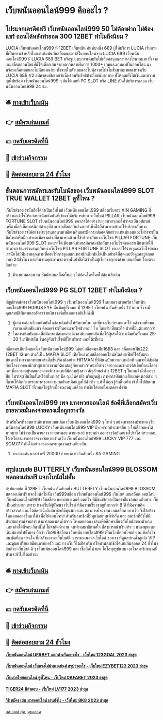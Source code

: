 # เว็บพนันออนไลน์999 คืออะไร ?
## โปรแจกเครดิตฟรี เว็บพนันออนไลน์999 50 ไม่ต้องฝาก ไม่ต้องแชร์ ถอนได้หลังทำยอด 300 12BET ทำไมถึงนิยม ?
LUCIA เว็บพนันออนไลน์999 ที่ 12BET เว็บพนัน อันดับหนึ่ง 689 ผู้ให้บริการ LUCIA เว็บตรงที่เป็นทางเข้าหลักในการเดิมพันกับสล็อตและคาสิโนออนไลน์จาก LUCIA 689 เว็บพนันออนไลน์999 มี LUCIA 689 BET หรือรูปแบบการเดิมพันให้เลือกสนุกและทำกำไรมากมาย ทั้งจากเกมสล็อตออนไลน์ที่มีให้เลือกเล่นจากหลากหลายธีมกว่า 1000+ เกมและเกมคาสิโนออนไลน์ มาพร้อมแจ็คพอตและโบนัสแตกง่าย ทั้งจากในตัวเกมและโบนัสจากโปรโมชั่นมากมายของทางเว็บ LUCIA 689 V2 สมัครสมาชิกเลยวันนี้พร้อมรับสิทธิประโยชน์มากมาย ที่ให้คุณทั้งได้เงินและความสุขไปพร้อม เว็บพนันออนไลน์999 ๆ กันได้เลยที่ PG SLOT หรือ LINE เปิดให้บริการตลอด เว็บพนันออนไลน์999 24 ชม.

## 🛎 [ทางเข้าเว็บพนัน](https://bit.ly/3SdLNi2)
## 👉 [สมัครเล่นเกมส์](https://bit.ly/3SdLNi2)
## 💵 [กดรับเครดิตที่นี่](https://bit.ly/3dyRKHj)
## 👑 [เข้าร่วมกิจกรรม](https://bit.ly/3dyRKHj)
## 📱 [ติดต่อสอบถาม 24 ชัวโมง](https://bit.ly/3dyRKHj)

## ขั้นตอนการสมัครและรับโบนัสของ เว็บพนันออนไลน์999 SLOT TRUE WALLET 12BET ดูที่ไหน ?
เว็บไซต์ของเรานั้นถือได้ว่าเป็นเว็บไซต์ เว็บพนันออนไลน์999 สล็อตเว็บตรง XIN GAMING ที่สร้างผลกำไรให้แก่เหล่านักเดิมพันที่เข้ามาใช้บริการกับทางเว็บไซต์ PILLAR เว็บพนันออนไลน์999 FORTUNE SLOT เว็บพนันออนไลน์999 ของเราได้อย่างง่ายๆสบายๆและไม่ว่าจะเป็นอุปกรณ์เครื่องมืออิเล็กทอร์นิกส์ต่างๆที่สามารถเชื่อต่อกับอินเทอร์เน็ตได้ก็สามารถเข้ามาใช้บริการกับทางเว็บไซต์ของเราได้อย่างง่ายๆสนุกสนานเพลิดเพลินและมีความปลอดภัยอย่างแท้แน่นอนและไม่ว่าจะเป็นมือใหม่หรือมือเก่าและมือขาดต่างก็สามารถเข้ามาใช้บริการกับทางเว็บไซต์ PILLAR FORTUNE เว็บพนันออนไลน์999 SLOT ของเราได้เพียงแค่เข้ามาสมัครสมาชิกกับทางเว็บไซต์ของเราเพียงเท่านี้ก็สามารถเข้ามาร่วมสนุกกับทางเว็บไซต์ PILLAR FORTUNE SLOT ของเราได้ง่ายๆและเว็บไซต์ของเรานั้นได้มีทีมงานคุณภาพที่คอยให้การดูแลแกเหล่านักเดิมพันได้เป็นอย่างดีที่สุดและยังดูแลอยู่ตลอดเวลา 24ชั่วโมง และทีมงานคุณภาพของเรานั้นยังถือได้ว่าเป็นผู้เชียวชาญทางด้าน เกมสล็อต โดยตรงอีกด้วย
1. มีระบบทดลองเล่น สัมผัสเกมสล็อตใหม่ ๆ ได้ก่อนใครโดยไม่ต้องเสียเงิน

## เว็บพนันออนไลน์999 PG SLOT 12BET ทำไมถึงนิยม ?
สัญลักษณ์ต่าง เว็บพนันออนไลน์999 ๆ เว็บพนันออนไลน์999 ในเกมดวงตาฮอรัส เว็บพนันออนไลน์999 HORUS EYE นั้นมีอยู่ทั้งหมด ที่ 12BET เว็บพนัน อันดับหนึ่ง 12 แบบ ซึ่งจะมีคุณสมบัติพิเศษและอัตราจ่ายเงินรางวัลที่แตกต่างกันไปดังนี้
1. ผู้เล่นจะต้องเลือกเดิมพันในช่องเดิมพันให้ทันภายในเวลาที่ทางเว็บกำหนดเอาไว้ หลังจากที่หมดเวลาลงเดิมพันแล้ว ดีลเลอร์จะเป็นคนแจกไพ่ฝ่ายละ 1 ใบ โดยฝ่ายที่ชนะคือ ฝ่ายที่มีแต้มมากกว่า
2. ในการเดิมพันเกมเสือมังกรแต่ละเกมจะมีเวลานับถอยหลังเพื่อให้ผู้เล่นได้วางเดิมพันทั้งหมด 25-30 วินาทีเท่านั้น ขึ้นอยู่กับเว็บไซต์ที่ให้บริการ และโต๊ะที่เล่น

สล็อตมาเฟียทั้งหมดนี้ เว็บพนันออนไลน์999 ได้แก่ สล็อตมาเฟีย1688 และ สล็อตมาเฟีย222 12BET 12เบท ต่างก็เป็น MAFIA SLOT เปิดใหม่ เกมสล็อตออนไลน์สไตล์มาเฟียที่ได้รับแรงบันดาลใจมาจากภาพยนตร์แอ็กชั่นเรื่องดังอย่าง HITMAN ที่มีต้นฉบับมาจากเกมอีกที คุณจะได้สัมผัสกับเรื่องราวของนักฆ่าผู้น่าเกรงขามที่ต้องต่อสู้กับเหล่าเจ้าหน้าที่ตำรวจสากลและทหารรัสเซียที่ตามไล่ล่าเขาเพื่อความอยู่รอดและความรักของเขาที่มีต่อหญิงสาว สัญลักษณ์ต่าง 12BET ๆ ในเกมจึงมีทั้งอาวุธปืน ไม่ว่าจะเป็นปืนสั้นหรือสไนเปอร์ มีด ถุงเงินค่าหัว หรือผู้หญิง ภาพกราฟิกและเสียงเอฟเฟกต์ต่าง ๆ ก็ชวนให้นึกถึงบรรยากาศของความกดดันเหมือนถูกไล่ล่าจริง ๆ ทำให้คุณรู้สึกตื่นเต้น เร้าใจไปกับเกม MAFIA SLOT ทั้งหมดไม่รู้สึกเบื่อขณะหมุนสล็อต ทำเงินได้ต่อเนื่องตลอดทั้งวัน

## เว็บพนันออนไลน์999 เพจ แทงหวยออนไลน์ ข้อดีที่เลือกสมัครเว็บขายหวยมั่นคงจ่ายตรงเมื่อถูกรางวัล
สำหรับใครที่ชอบการเล่นหวยแบบแปลก เว็บพนันออนไลน์999 ๆ ใหม่ ๆ อย่างหวยต่างประเทศ เว็บพนันออนไลน์999 LUCKY เว็บพนันออนไลน์999 VIP มีหวยจากประเทศอื่น ๆ ให้เลือกแทงได้มากมาย ไม่ว่าจะเป็นหวยลาว หวยฮานอย หวยมาเลย์ หวยพม่า ออกรางวัลกันอย่างโปร่งใส ตรวจสอบได้ หรือสามารถตรวจรางวัลหวยผ่านเว็บ เว็บพนันออนไลน์999 LUCKY VIP 777 และ SOM777 กันได้อย่างสะดวกครบทุกงวดเช่นเดียวกัน
1. ทดลองเล่นบาคาร่าฟรี 20000 ค่ายบาคาร่าอันดับหนึ่ง SA GAMING

## สรุปแบบย่อ BUTTERFLY เว็บพนันออนไลน์999 BLOSSOM ทดลองเล่นฟรี แจกโบนัสไม่อั้น
สรุปแบบย่อ ที่ 12BET เว็บพนัน อันดับหนึ่ง BUTTERFLY เว็บพนันออนไลน์999 BLOSSOM ทดลองเล่นฟรี แจกโบนัสไม่อั้น เว็บ999สล็อต เว็บพนันออนไลน์999 เว็บไซต์ เกมสล็อต ออนไลน์ เว็บพนันออนไลน์999 เว็บสล็อต แตกง่าย แตกดี แตกไว ที่มีสมาชิกสายปั่นต่างชื่นชอบเล่นกับทาง เว็บ เป็นอย่างมาก เพราะ ทางเว็บมีผู้พัฒนา เว็บไซต์ ที่มีความเชี่ยวชาญที่มากกว่า 8 ปี ที่มีความคิดสร้างสรรค์ และ ได้คิดคำนึงถึงสมาชิกที่มีทุนน้อยและ ต้องการที่จะ เล่น เกมสล็อต ทางเว็บ จึงได้สร้างโหมดทดลองขึ้นมาให้ เพื่อให้ตอบโจทย์ สำหรับสมาชิกที่มีทุนน้อยทุนที่จำกัด และ สมาชิกที่ยังไม่มีประสบการณ์จากการ สามารถลองเล่นได้จาก โหมดทดลอง เล่นเพื่อศึกษาเกี่ยวกับโบนัสของตัวเกม และ เล่นได้กี่รอบ กี่ตาก็ได้ ไม่จำกัดจำนวน จนท่านสมาชิกพอใจ ก็สามารถนำเงินจริง ๆ มาลงทุนและ เดิมพันต่อไปนั้นเอง ถือว่า เว็บ999สล็อต เว็บพนันออนไลน์999 เป็นเว็บที่ตอบโจทย์ และ คิดถึงใจสมาชิกที่สุด ท่านใด ที่กำลังมองหาเว็บไซต์ดี ๆ เราขอแนะนำเว็บไซต์ ของเรา ที่ดูแลท่านดั่งลูกค้า VIP และดูแลเปรียบเสมือนครอบครัว และ ทางเว็บก็ได้เปิดบริการให้ท่านสมาชิกได้เล่นกันตลอด 24 ชั่วโมงอีกด้วย เว็บไซต์ ดี ๆ เว็บพนันออนไลน์999 และ เชื่อถือได้ และ ไฮโลทุกรูปแบบ เอาใจสมาชิกขนาดนี้ ท่านจะช้าไม่ได้แล้วนะ

## 🛎 [ทางเข้าเว็บพนัน](https://bit.ly/3SdLNi2)
## 👉 [สมัครเล่นเกมส์](https://bit.ly/3SdLNi2)
## 💵 [กดรับเครดิตที่นี่](https://bit.ly/3dyRKHj)
## 👑 [เข้าร่วมกิจกรรม](https://bit.ly/3dyRKHj)
## 📱 [ติดต่อสอบถาม 24 ชัวโมง](https://bit.ly/3dyRKHj)

#### [เว็บพนันออนไลน์ UFABET แตกต่างกันอย่างไร - เว็บใหม่ 123GOAL 2023 ล่าสุด](https://atom.io/themes/เว็บพนันออนไลน์%20ufabet%20แตกต่างกันอย่างไร%20-%20เว็บใหม่%20123goal%202023%20ล่าสุด)
#### [เว็บพนันออนไลน์ เว็บตรงไม่ผ่านเอเย่นต์ สรุปว่าอะไร - เว็บใหม่ EZYBET123 2023 ล่าสุด](https://atom.io/themes/เว็บพนันออนไลน์%20เว็บตรงไม่ผ่านเอเย่นต์%20สรุปว่าอะไร%20-%20เว็บใหม่%20ezybet123%202023%20ล่าสุด)
#### [เว็บมวยไทยออนไลน์ ดูที่ไหน - เว็บใหม่ DAFABET 2023 ล่าสุด](https://atom.io/themes/เว็บมวยไทยออนไลน์%20ดูที่ไหน%20-%20เว็บใหม่%20dafabet%202023%20ล่าสุด)
#### [TIGER24 มีคำตอบ - เว็บใหม่ LV177 2023 ล่าสุด](https://atom.io/themes/tiger24%20มีคำตอบ%20-%20เว็บใหม่%20lv177%202023%20ล่าสุด)
#### [วิธี สมัคร เล่น มวยออนไลน์ เล่นยังไง - เว็บใหม่ BK8 2023 ล่าสุด](https://atom.io/themes/วิธี%20สมัคร%20เล่น%20มวยออนไลน์%20เล่นยังไง%20-%20เว็บใหม่%20bk8%202023%20ล่าสุด)

[ผลบอลล่าสุด](https://siamsport.tv "ผลบอลล่าสุด"), [ดูบอลสด](https://siamsport.tv/ดูบอลสด "ดูบอลสด")